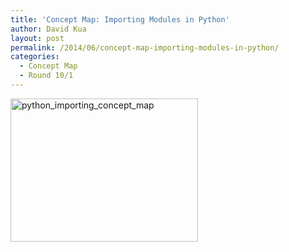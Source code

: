 ```yaml
---
title: 'Concept Map: Importing Modules in Python'
author: David Kua
layout: post
permalink: /2014/06/concept-map-importing-modules-in-python/
categories:
  - Concept Map
  - Round 10/1
---
```

[<img class="alignnone size-medium wp-image-4794" alt="python_importing_concept_map" src="http://teaching.software-carpentry.org/wp-content/uploads/2013/10/python_importing_concept_map-300x229.jpeg" width="300" height="229" />][1]

 [1]: http://teaching.software-carpentry.org/wp-content/uploads/2013/10/python_importing_concept_map.jpeg
